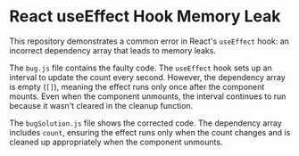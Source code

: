 # React useEffect Hook Memory Leak

This repository demonstrates a common error in React's `useEffect` hook: an incorrect dependency array that leads to memory leaks. 

The `bug.js` file contains the faulty code. The `useEffect` hook sets up an interval to update the count every second. However, the dependency array is empty (`[]`), meaning the effect runs only once after the component mounts.  Even when the component unmounts, the interval continues to run because it wasn't cleared in the cleanup function.

The `bugSolution.js` file shows the corrected code.  The dependency array includes `count`, ensuring the effect runs only when the count changes and is cleaned up appropriately when the component unmounts.